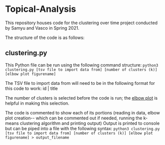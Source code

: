 # Topical-Analysis

This repository houses code for the clustering over time project conducted by Samyu and Vasco in Spring 2021. 

The structure of the code is as follows:
## clustering.py
This Python file can be run using the following command structure: ```python3 clustering.py [tsv file to import data from] [number of clusters (k)] [elbow plot figurename]```

The TSV file to import data from will need to be in the following format for this code to work:
id | title 

The number of clusters is selected before the code is run; the [elbow plot](https://en.wikipedia.org/wiki/Elbow_method_(clustering)) is helpful in making this selection. 

The code is commented to show each of its portions (reading in data, elbow plot creation-- which can be commented out if needed, running the k-means clustering algorithm and printing output)
Output is printed to console but can be piped into a file with the following syntax: ```python3 clustering.py [tsv file to import data from] [number of clusters (k)] [elbow plot figurename] > output_filename```

